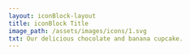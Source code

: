 ```yaml
---
layout: iconBlock-layout
title: iconBlock Title
image_path: /assets/images/icons/1.svg
txt: Our delicious chocolate and banana cupcake.
---
```

